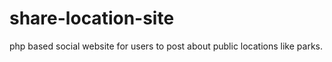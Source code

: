 # share-location-site
php based social website for users to post about public locations like parks.
